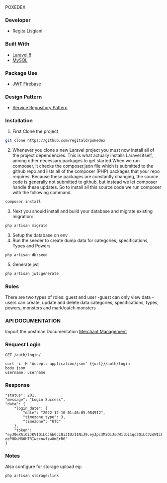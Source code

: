 POXEDEX

### Developer
* Regita Lisgiani

### Built With
* [Laravel 8](https://laravel.com/docs/8.x)
* [MySQL](https://www.mysql.com/)

### Package Use
* [JWT Firebase](https://github.com/firebase/php-jwt)

### Design Pattern
* [Service Repository Pattern](https://dev.to/safbalili/implement-crud-with-laravel-service-repository-pattern-1dkl)

### Installation

1. First Clone the project 
```sh
git clone https://github.com/regitald/pokedex
```
2. Whenever you clone a new Laravel project you must now install all of the project dependencies. This is what actually installs Laravel itself, among other necessary packages to get started.When we run composer, it checks the composer.json file which is submitted to the github repo and lists all of the composer (PHP) packages that your repo requires. Because these packages are constantly changing, the source code is generally not submitted to github, but instead we let composer handle these updates. So to install all this source code we run composer with the following command.
```sh
composer install
```
3. Next you should install and build your database and migrate existing migration:
```sh
php artisan migrate
```
3. Setup the database on env
4. Run the seeder to create dump data for categories, specifications, Types and Powers
 ```sh
php artisan db:seed
```
5. Generate jwt
 ```sh
php artisan jwt:generate
```

### Roles
There are two types of roles: guest and user
-guest can only view data
-users can create, update and delete data categories, specifications, types, powers, monsters and mark/catch monsters

### API DOCUMENTATION

Import the postman Documentation [Merchant Management](https://elements.getpostman.com/redirect?entityId=3484329-8d5dfe30-40f1-46a3-8386-443eaae310a6&entityType=collection)

### Request Login

`GET /auth/login/`

    curl -i -H 'Accept: application/json' {{url}}/auth/login
    body json
    username: username
    

### Response

    "status": 201,
    "message": "Login Success",
    "data": {
        "login_date": {
            "date": "2022-12-10 01:46:05.984912",
            "timezone_type": 3,
            "timezone": "UTC"
        },
        "token": "eyJ0eXAiOiJKV1QiLCJhbGciOiJIUzI1NiJ9.eyJpc3MiOiJsdW1lbi1qd3QiLCJzdWIiOjEsImlhdCI6MTY3MDYzNjc2NSwiZXhwIjoxNjcwNzIzMTY1LCJ1c2VyIjoicmVnaXRhIn0.DWv7Rq3paKpJjC5-eeP0DuM80HTRIwscnwfzw8mErR0"
    }


### Notes
Also configure for storage upload eg: 
```sh
php artisan storage:link 
```
